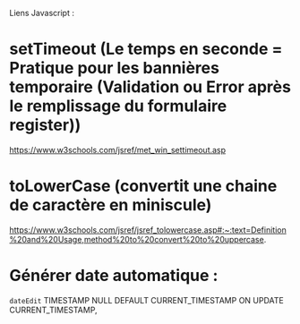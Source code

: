 Liens Javascript :

# setTimeout (Le temps en seconde = Pratique pour les bannières temporaire (Validation ou Error après le remplissage du formulaire register))

https://www.w3schools.com/jsref/met_win_settimeout.asp


# toLowerCase (convertit une chaine de caractère en miniscule)

https://www.w3schools.com/jsref/jsref_tolowercase.asp#:~:text=Definition%20and%20Usage,method%20to%20convert%20to%20uppercase.


# Générer date automatique :

`dateEdit` TIMESTAMP NULL DEFAULT CURRENT_TIMESTAMP ON UPDATE CURRENT_TIMESTAMP,